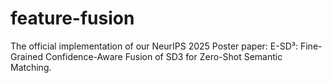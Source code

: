# feature-fusion
The official implementation of our NeurIPS 2025 Poster paper: E-SD³: Fine-Grained Confidence-Aware Fusion of SD3 for Zero-Shot Semantic Matching.
